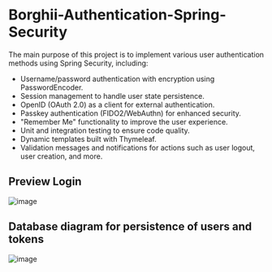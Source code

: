 # Borghii-Authentication-Spring-Security
The main purpose of this project is to implement various user authentication methods using Spring Security, including:

- Username/password authentication with encryption using PasswordEncoder.
- Session management to handle user state persistence.
- OpenID (OAuth 2.0) as a client for external authentication.
- Passkey authentication (FIDO2/WebAuthn) for enhanced security.
- "Remember Me" functionality to improve the user experience.
- Unit and integration testing to ensure code quality.
- Dynamic templates built with Thymeleaf.
- Validation messages and notifications for actions such as user logout, user creation, and more.


## Preview Login

![image](https://github.com/user-attachments/assets/f90035dd-e38b-42e2-816b-d299687e266d)

## Database diagram for persistence of users and tokens
![image](https://github.com/user-attachments/assets/9c2ef2a8-5c8f-4f35-b57c-7d52b2242e93)








